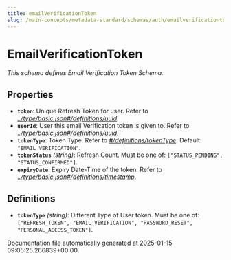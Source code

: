 ```yaml
---
title: emailVerificationToken
slug: /main-concepts/metadata-standard/schemas/auth/emailverificationtoken
---
```


# EmailVerificationToken

*This schema defines Email Verification Token Schema.*

## Properties

- **`token`**: Unique Refresh Token for user. Refer to *[../type/basic.json#/definitions/uuid](#/type/basic.json#/definitions/uuid)*.
- **`userId`**:  User this email Verification token is given to. Refer to *[../type/basic.json#/definitions/uuid](#/type/basic.json#/definitions/uuid)*.
- **`tokenType`**: Token Type. Refer to *[#/definitions/tokenType](#definitions/tokenType)*. Default: `"EMAIL_VERIFICATION"`.
- **`tokenStatus`** *(string)*: Refresh Count. Must be one of: `["STATUS_PENDING", "STATUS_CONFIRMED"]`.
- **`expiryDate`**: Expiry Date-Time of the token. Refer to *[../type/basic.json#/definitions/timestamp](#/type/basic.json#/definitions/timestamp)*.
## Definitions

- **`tokenType`** *(string)*: Different Type of User token. Must be one of: `["REFRESH_TOKEN", "EMAIL_VERIFICATION", "PASSWORD_RESET", "PERSONAL_ACCESS_TOKEN"]`.


Documentation file automatically generated at 2025-01-15 09:05:25.266839+00:00.
